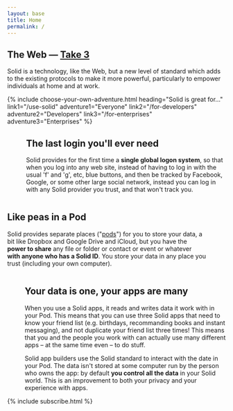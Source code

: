 ```yaml
---
layout: base
title: Home
permalink: /
---
```


<section id="home-hero" class="hero is-dark is-large">
  <div class="hero-body">
    <div class="container">
      <h1 class="title has-text-centered is-size-3 is-size-2-tablet is-size-1-desktop">
        The Web — <a href="{{site.baseUrl}}/take3" title="Why Take 3?">Take 3</a>
      </h1>
      <p class="subtitle has-text-centered is-size-4 is-size-3-tablet is-size-2-desktop">
        Solid is a technology, like the Web, but a new level of standard which adds to the existing protocols to make it more powerful, particularly to empower individuals at home and at work.
      </p>
    </div>
  </div>
</section>

<div id="landing-content">
  {%
    include choose-your-own-adventure.html
      heading="Solid is great for…"
      link1="/use-solid"
      adventure1="Everyone"
      link2="/for-developers"
      adventure2="Developers"
      link3="/for-enterprises"
      adventure3="Enterprises"
  %}

  <div id="tour">
    <section class="section">
      <div class="container">
        <div class="columns">
          <div class="column is-hidden-touch is-offset-1 is-4">
            <figure class="image">
              <img src="{{site.baseurl}}/assets/img/single-sign-on.svg" alt="[]" />
            </figure>
          </div>
          <div class="column is-offset-1 is-5">
            <h2 class="title">The last login you'll ever need</h2>
            <p class="content is-large">
              Solid provides for the first time a <b>single global logon system</b>, so that when you log into any web site, instead of having  to log in with the usual 'f' and 'g', etc, blue buttons, and then be tracked by Facebook, Google, or some other large social network, instead you can log in with any Solid provider you trust, and that won't track you.
            </p>
          </div>
        </div>
      </div>
    </section>
    <section class="section">
      <div class="container">
        <div class="columns">
          <div class="column is-offset-1 is-5">
            <h2 class="title">Like peas in a Pod</h2>
            <p class="content is-large">
              Solid provides separate places ("<a href="{{site.baseUrl}}/faqs#pod" title="Frequently Asked Questions - what is a Pod?">pods</a>") for you to store your data, a bit like Dropbox and Google Drive and iCloud, but you have the <strong>power to share</strong> any file or folder or contact or event or whatever <strong>with anyone who has a Solid ID</strong>.  You store your data in any place you trust (including your own computer).
            </p>
          </div>
          <div class="column is-hidden-touch is-offset-1 is-4">
            <figure class="image">
              <img src="{{site.baseurl}}/assets/img/like-peas-in-a-pod.svg" alt="[]" />
            </figure>
          </div>
        </div>
      </div>
    </section>
    <section class="section">
      <div class="container">
        <div class="columns">
          <div class="column is-hidden-touch is-offset-1 is-4">
            <figure class="image is-square">
              <img src="{{site.baseurl}}/assets/img/solid-is-a-standard.svg" alt="[]" />
            </figure>
          </div>
          <div class="column is-offset-1 is-5">
            <h2 class="title">
              Your data is one, your apps are many
            </h2>
            <p class="content is-large">
              When you use a Solid apps, it reads and writes data it work with in your Pod. This means that you can use
              three Solid apps that need to know your friend list (e.g. birthdays, recommanding books and instant messaging), 
              and not duplicate your friend list three times! This means that you and the people you work with can actually use many different apps – at the same time even – to do stuff. 
            </p>
            <p class="content is-large">
              Solid app builders use the Solid standard to interact with the date in your Pod. The data isn't stored at some computer run by the person who owns the app: by default <strong>you control all the data</strong> in your Solid world. This is an improvement to both your privacy and your experience with apps.
            </p>
          </div>
        </div>
      </div>
    </section>
  </div>

  <div class="columns">
    <div class="column is-half-desktop is-offset-one-quarter-desktop">
      {% include subscribe.html %}
    </div>
  </div>

</div>
